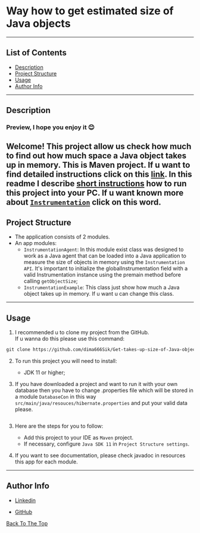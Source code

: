 # Way how to get estimated size of Java objects

---

## List of Contents

- [Description](#description)
- [Project Structure](#project-structure)
- [Usage](#usage)
- [Author Info](#author-info)

---

## Description

### Preview, I hope you enjoy it 😊

Welcome!
This project allow us check how much to find out how much space a Java object takes up in memory.
This is Maven project.
If u want to find detailed instructions click on this [link](https://www.baeldung.com/java-size-of-object).
In this readme I describe [short instructions](#usage) how to run this project into your PC.
If u want known more about [`Instrumentation`](https://www.baeldung.com/java-instrumentation) click on this word.
---

## Project Structure

- The application consists of 2 modules.
- An app modules:
    - `InstrumentationAgent`: In this module exist class was designed to work as a Java agent that can be loaded into a
      Java application to measure the size of objects in memory using the `Instrumentation API`. It's important to
      initialize the globalInstrumentation field with a valid Instrumentation instance using the premain method before
      calling `getObjectSize`;
    - `InstrumentationExample`: This class just show how much a Java object takes up in memory. If u want u can change
      this class.

___

## Usage

1. I recommended u to clone my project from the GitHub.
   <br> If u wanna do this please use this command:

```md  
git clone https://github.com/dima666Sik/Get-takes-up-size-of-Java-objects-in-memory.git
```

2. To run this project you will need to install:
    - JDK 11 or higher;

2. If you have downloaded a project and want to run it with your own database then you have to change .properties file
   which will be
   stored in a module `DatabaseCon` in this way `src/main/java/resouces/hibernate.properties` and put your valid data
   please.

```properties

```

3. Here are the steps for you to follow:
    - Add this project to your IDE as `Maven` project.
    - If necessary, configure `Java SDK 11` in `Project Structure settings`.

4. If you want to see documentation, please check javadoc in resources this app for each module.

---

## Author Info

- [Linkedin](https://www.linkedin.com)

- [GitHub](https://github.com/dima666Sik)

[Back To The Top](#chatbot-game-v2)